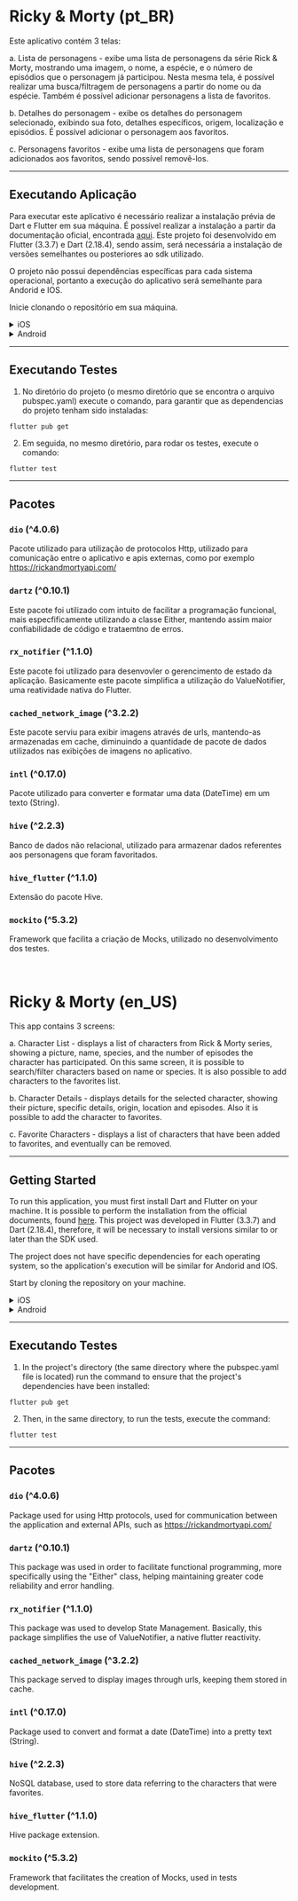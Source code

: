 # Ricky & Morty (pt_BR)

Este aplicativo contém 3 telas:

a. Lista de personagens - exibe uma lista de personagens da série Rick & Morty, mostrando uma imagem, o nome, a espécie, e o número de episódios que o personagem já participou. Nesta mesma tela, é possível realizar uma busca/filtragem de personagens a partir do nome ou da espécie. Também é possível adicionar personagens a lista de favoritos.

b. Detalhes do personagem - exibe os detalhes do personagem selecionado, exibindo sua foto, detalhes específicos, origem, localização e episódios. É possível adicionar o personagem aos favoritos.

c. Personagens favoritos - exibe uma lista de personagens que foram adicionados aos favoritos, sendo possível removê-los.

---
## Executando Aplicação

Para executar este aplicativo é necessário realizar a instalação prévia de Dart e Flutter em sua máquina. É possível realizar a instalação a partir da documentação oficial, encontrada [aqui](https://docs.flutter.dev/get-started/install). Este projeto foi desenvolvido em Flutter (3.3.7) e Dart (2.18.4), sendo assim, será necessária a instalação de versões semelhantes ou posteriores ao sdk utilizado. 

O projeto não possui dependências específicas para cada sistema operacional, portanto a execução do aplicativo será semelhante para Andorid e IOS. 

Inicie clonando o repositório em sua máquina.


<details><summary>iOS</summary><p>

1. Certifique-se que está executando o programa em um sitema Mac.

2. Certifique-se que a versão utilizada do XCode esteja atualizada.

3. Execute o Simulator (emulador iOS) em sua máquina, com sistema iOS igual ou superior a versão 14.0. Recomendado utilizar "iPhone 14 Pro".

4. No diretório do projeto (o mesmo diretório que se encontra o arquivo pubspec.yaml) execute o comando:
```
flutter pub get
```

5. Em seguida, ainda no mesmo diretório, para executar o programa no Simulator, execute o comando:
```
flutter run
```

Obs: na ocorrência de alguma falha, execute o comando ```flutter doctor``` para verificar qualquer problema de sdk ou instalações no framework.

</p></details>


<details><summary>Android</summary><p>

1. Certifique-se que possua Android Studio instalado, bem como as dependências e sdks do Android.

2. Execute o Android Emulator (emulador Android) em sua máquina, com sistema Adnroid igual ou superior ao sdk 30.0 (Android 11).

3. No diretório do projeto (o mesmo diretório que se encontra o arquivo pubspec.yaml) execute o comando:
```
flutter pub get
```

4. Em seguida, ainda no mesmo diretório, para executar o programa no emulador, execute o comando:
```
flutter run
```

Obs: na ocorrência de alguma falha, execute o comando ```flutter doctor``` para verificar qualquer problema de sdk ou instalações no framework.

</p></details>

---
## Executando Testes

1. No diretório do projeto (o mesmo diretório que se encontra o arquivo pubspec.yaml) execute o comando, para garantir que as dependencias do projeto tenham sido instaladas:
```
flutter pub get
```

2. Em seguida, no mesmo diretório, para rodar os testes, execute o comando:
```
flutter test
```

---
## Pacotes

### ```dio``` (^4.0.6)

Pacote utilizado para utilização de protocolos Http, utilizado para comunicação entre o aplicativo e apis externas, como por exemplo https://rickandmortyapi.com/

### ```dartz``` (^0.10.1)

Este pacote foi utilizado com intuito de facilitar a programação funcional, mais especfificamente utilizando a classe Either, mantendo assim maior confiabilidade de código e trataemtno de erros.

### ```rx_notifier``` (^1.1.0)

Este pacote foi utilizado para desenvovler o gerencimento de estado da aplicação. Basicamente este pacote simplifica a utilização do ValueNotifier, uma reatividade nativa do Flutter.
  
### ```cached_network_image``` (^3.2.2)

Este pacote serviu para exibir imagens através de urls, mantendo-as armazenadas em cache, diminuindo a quantidade de pacote de dados utilizados nas exibições de imagens no aplicativo.
  
### ```intl``` (^0.17.0)

Pacote utilizado para converter e formatar uma data (DateTime) em um texto (String).
  
### ```hive``` (^2.2.3)

Banco de dados não relacional, utilizado para armazenar dados referentes aos personagens que foram favoritados.

### ```hive_flutter``` (^1.1.0)

Extensão do pacote Hive.
  
### ```mockito``` (^5.3.2)

Framework que facilita a criação de Mocks, utilizado no desenvolvimento dos testes.

<br/>

# Ricky & Morty (en_US)

This app contains 3 screens:

a. Character List - displays a list of characters from Rick & Morty series, showing a picture, name, species, and the number of episodes the character has participated. On this same screen, it is possible to search/filter characters based on name or species. It is also possible to add characters to the favorites list.

b. Character Details - displays details for the selected character, showing their picture, specific details, origin, location and episodes. Also it is possible to add the character to favorites.

c. Favorite Characters - displays a list of characters that have been added to favorites, and eventually can be removed.

---
## Getting Started

To run this application, you must first install Dart and Flutter on your machine. It is possible to perform the installation from the official documents, found [here](https://docs.flutter.dev/get-started/install). This project was developed in Flutter (3.3.7) and Dart (2.18.4), therefore, it will be necessary to install versions similar to or later than the SDK used.

The project does not have specific dependencies for each operating system, so the application's execution will be similar for Andorid and IOS. 

Start by cloning the repository on your machine.

<details><summary>iOS</summary><p>

1. Make sure you are running the program on a MacOS.

2. Make sure the version of XCode used is updated.

3. Run the Simulator (iOS emulator) on your machine, with an iOS system equal to or greater than version 14.0. Recommended to use "iPhone 14 Pro".

4. In the project directory (the same directory where the pubspec.yaml file is located) run the command:
```
flutter pub get
```

5. Then, still in the same directory, to run the program in the Simulator, execute the command:
```
flutter run
```

Note: in the event of any failure, run the command ```flutter doctor``` to check any problem with the sdk or installations in the framework.

</p></details>


<details><summary>Android</summary><p>

1. Make sure you have Android Studio installed, as well as Android dependencies and SDKs.

2. Run the Android Emulator (Android emulator) on your machine, with Adnroid system equal to or greater than sdk 30.0 (Android 11).

3. In the project directory (the same directory where the pubspec.yaml file is located) run the command:
```
flutter pub get
```

4. Then, still in the same directory, to run the program on the emulator, execute the command:
```
flutter run
```

Note: in the event of any failure, run the command ```flutter doctor``` to check any problem with the sdk or installations in the framework.

</p></details>

---
## Executando Testes

1. In the project's directory (the same directory where the pubspec.yaml file is located) run the command to ensure that the project's dependencies have been installed:
```
flutter pub get
```

2. Then, in the same directory, to run the tests, execute the command:
```
flutter test
```

---
## Pacotes

### ```dio``` (^4.0.6)

Package used for using Http protocols, used for communication between the application and external APIs, such as https://rickandmortyapi.com/

### ```dartz``` (^0.10.1)

This package was used in order to facilitate functional programming, more specifically using the "Either" class, helping maintaining greater code reliability and error handling.

### ```rx_notifier``` (^1.1.0)

This package was used to develop State Management. Basically, this package simplifies the use of ValueNotifier, a native flutter reactivity.
  
### ```cached_network_image``` (^3.2.2)

This package served to display images through urls, keeping them stored in cache.
  
### ```intl``` (^0.17.0)

Package used to convert and format a date (DateTime) into a pretty text (String).
  
### ```hive``` (^2.2.3)

NoSQL database, used to store data referring to the characters that were favorites.

### ```hive_flutter``` (^1.1.0)

Hive package extension.
  
### ```mockito``` (^5.3.2)

Framework that facilitates the creation of Mocks, used in tests development.